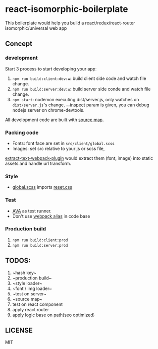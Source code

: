 # react-isomorphic-boilerplate
This boilerplate would help you build a react/redux/react-router isomorphic/universal web app

## Concept
### development
Start 3 process to start developing your app:
1. `npm run build:client:dev:w`: build client side code and watch file change.
2. `npm run build:server:dev:w`: build server side conde and watch file change.
3. `npm start`: nodemon executing dist/server.js, only watches on `dist/server.js`'s change,
   [--inspect](https://nodejs.org/en/docs/guides/debugging-getting-started/#enable-inspector) param is given,
   you can debug nodejs server on chrome-devtools.

All development code are built with [source map](http://blog.teamtreehouse.com/introduction-source-maps).

### Packing code
- Fonts: font face are set in `src/client/global.scss`
- Images: set src relative to your js or scss file, 

[extract-text-webpack-plugin](https://github.com/webpack-contrib/extract-text-webpack-plugin) would extract them (font, image) into static assets and handle url transform.


### Style
- [global.scss](https://github.com/ddhp/react-isomorphic-boilerplate/blob/master/src/client/global.scss) imports [reset.css](https://www.npmjs.com/package/reset-css)

### Test
- [AVA](https://github.com/avajs/ava) as test runner.
- Don't use [webpack alias](https://webpack.js.org/configuration/resolve/#resolve-alias) in code base

### Production build
1. `npm run build:client:prod`
2. `npm run build:server:prod`

## TODOS:
1. ~hash key~
2. ~production build~
3. ~style loader~
4. ~font / img loader~
5. ~test on server~
6. ~source map~
7. test on react component
8. apply react router
9. apply logic base on path(seo optimized)

## LICENSE
MIT
